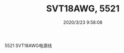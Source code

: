 ﻿---
layout: post 
title: SVT18AWG, 5521 
tags: 5521
categories: wire-harness
overview: 5521 SVT18AWG
series: 
part_number: KR17
thumb_img: static/202003/282-thumb-20200323175901.jpg
image: static/202003/282-20200323175901.jpg
date: 2020/3/23 9:58:08
---


5521 SVT18AWG电源线
